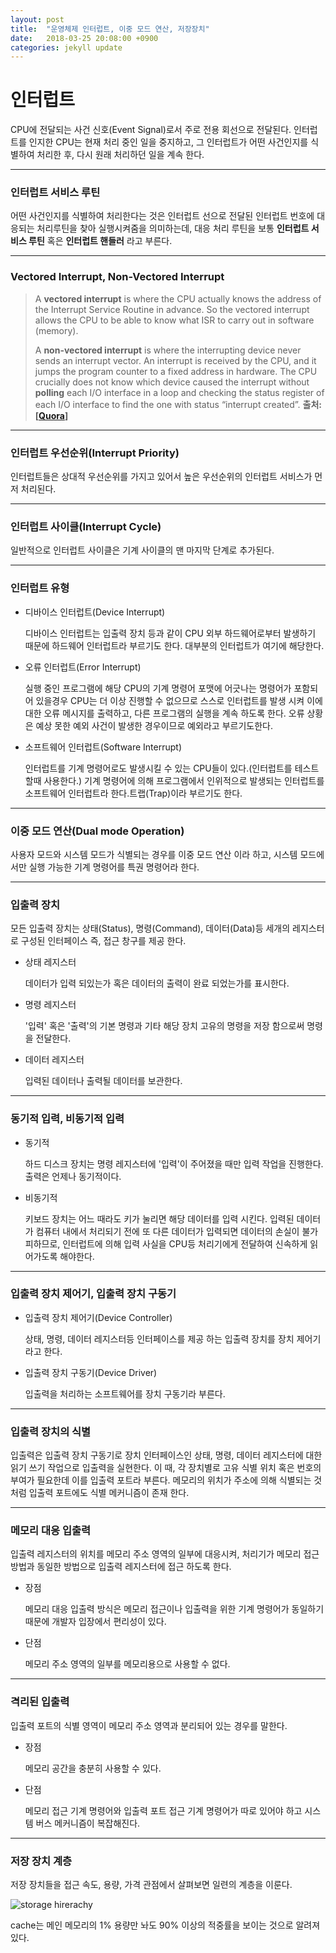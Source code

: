 ```yaml
---
layout: post
title:  "운영체제 인터럽트, 이중 모드 연산, 저장장치"
date:   2018-03-25 20:08:00 +0900
categories: jekyll update
---
```

# 인터럽트
CPU에 전달되는 사건 신호(Event Signal)로서 주로 전용 회선으로 전달된다. 인터럽트를 인지한 CPU는 현재 처리 중인 일을 중지하고, 그 인터럽트가 어떤 사건인지를 식별하여 처리한 후, 다시 원래 처리하던 일을 계속 한다.

---
### 인터럽트 서비스 루틴
어떤 사건인지를 식별하여 처리한다는 것은 인터럽트 선으로 전달된 인터럽트 번호에 대응되는 처리루틴을 찾아 실행시켜줌을 의미하는데, 대응 처리 루틴을 보통 **인터럽트 서비스 루틴** 혹은 **인터럽트 핸들러** 라고 부른다.

---
### Vectored Interrupt, Non-Vectored Interrupt

>A **vectored interrupt** is where the CPU actually knows the address of the Interrupt Service Routine in advance. So the vectored interrupt allows the CPU to be able to know what ISR to carry out in software (memory).
>
>A **non-vectored interrupt** is where the interrupting device never sends an interrupt vector. An interrupt is received by the CPU, and it jumps the program counter to a fixed address in hardware. The CPU crucially does not know which device caused the interrupt without **polling** each I/O interface in a loop and checking the status register of each I/O interface to find the one with status “interrupt created”. __출처: [<a href="https://www.quora.com/What-is-the-difference-between-a-vectored-and-a-non-vectored-interrupt" target="_blank">Quora</a>]__

---
### 인터럽트 우선순위(Interrupt Priority)
인터럽트들은 상대적 우선순위를 가지고 있어서 높은 우선순위의 인터럽트 서비스가 먼저 처리된다.

---
### 인터럽트 사이클(Interrupt Cycle)
일반적으로 인터럽트 사이클은 기계 사이클의 맨 마지막 단계로 추가된다.

---
### 인터럽트 유형

* 디바이스 인터럽트(Device Interrupt)

  디바이스 인터럽트는 입출력 장치 등과 같이 CPU 외부 하드웨어로부터 발생하기 때문에 하드웨어 인터럽트라 부르기도 한다. 대부분의 인터럽트가 여기에 해당한다.

* 오류 인터럽트(Error Interrupt)

  실행 중인 프로그램에 해당 CPU의 기계 명령어 포맷에 어긋나는 명령어가 포함되어 있을경우 CPU는 더 이상 진행할 수 없으므로 스스로 인터럽트를 발생 시켜 이에 대한 오류 메시지를 출력하고, 다른 프로그램의 실행을 계속 하도록 한다. 오류 상황은 예상 못한 예외 사건이 발생한 경우이므로 예외라고 부르기도한다.

* 소프트웨어 인터럽트(Software Interrupt)

  인터럽트를 기계 명령어로도 발생시킬 수 있는 CPU들이 있다.(인터럽트를 테스트할때 사용한다.) 기계 명령어에 의해 프로그램에서 인위적으로 발생되는 인터럽트를 소프트웨어 인터럽트라 한다.트랩(Trap)이라 부르기도 한다.

---
### 이중 모드 연산(Dual mode Operation)

사용자 모드와 시스템 모드가 식별되는 경우를 이중 모드 연산 이라 하고, 시스템 모드에서만 실행 가능한 기계 명령어를 특권 명령어라 한다.

---
### 입출력 장치

모든 입출력 장치는 상태(Status), 명령(Command), 데이터(Data)등 세개의 레지스터로 구성된 인터페이스 즉, 접근 창구를 제공 한다.

* 상태 레지스터

  데이터가 입력 되있는가 혹은 데이터의 출력이 완료 되었는가를 표시한다.

* 명령 레지스터

  '입력' 혹은 '출력'의 기본 명령과 기타 해당 장치 고유의 명령을 저장 함으로써 명령을 전달한다.

* 데이터 레지스터

  입력된 데이터나 출력될 데이터를 보관한다.

---
### 동기적 입력, 비동기적 입력

* 동기적

  하드 디스크 장치는 명령 레지스터에 '입력'이 주어졌을 때만 입력 작업을 진행한다. 출력은 언제나 동기적이다.
* 비동기적

  키보드 장치는 어느 때라도 키가 눌리면 해당 데이터를 입력 시킨다. 입력된 데이터가 컴퓨터 내에서 처리되기 전에 또 다른 데이터가 입력되면 데이터의 손실이 불가피하므로, 인터럽트에 의해 입력 사실을 CPU등 처리기에게 전달하여 신속하게 읽어가도록 해야한다.

---
### 입출력 장치 제어기, 입출력 장치 구동기

* 입출력 장치 제어기(Device Controller)

  상태, 명령, 데이터 레지스터등 인터페이스를 제공 하는 입출력 장치를 장치 제어기 라고 한다.

* 입출력 장치 구동기(Device Driver)

  입출력을 처리하는 소프트웨어를 장치 구동기라 부른다.

---
### 입출력 장치의 식별

입출력은 입출력 장치 구동기로 장치 인터페이스인 상태, 명령, 데이터 레지스터에 대한 읽기 쓰기 작업으로 입출력을 실현한다. 이 때, 각 장치별로 고유 식별 위치 혹은 번호의 부여가 필요한데 이를 입출력 포트라 부른다. 메모리의 위치가 주소에 의해 식별되는 것처럼 입출력 포트에도 식별 메커니즘이 존재 한다.

---
### 메모리 대응 입출력
입출력 레지스터의 위치를 메모리 주소 영역의 일부에 대응시켜, 처리기가 메모리 접근 방법과 동일한 방법으로 입출력 레지스터에 접근 하도록 한다.

* 장점

  메모리 대응 입출력 방식은 메모리 접근이나 입출력을 위한 기계 명령어가 동일하기 때문에 개발자 입장에서 편리성이 있다.

* 단점

  메모리 주소 영역의 일부를 메모리용으로 사용할 수 없다.

---
### 격리된 입출력

입출력 포트의 식별 영역이 메모리 주소 영역과 분리되어 있는 경우를 말한다.

* 장점

  메모리 공간을 충분히 사용할 수 있다.

* 단점

  메모리 접근 기계 명령어와 입출력 포트 접근 기계 명령어가 따로 있어야 하고 시스템 버스 메커니즘이 복잡해진다.

---
### 저장 장치 계층

저장 장치들을 접근 속도, 용량, 가격 관점에서 살펴보면 일련의 계층을 이룬다.

![storage hirerachy](http://cfile24.uf.tistory.com/image/0329B639510AFA3B2252F4)

cache는 메인 메모리의 1% 용량만 놔도 90% 이상의 적중률을 보이는 것으로 알려져 있다.
